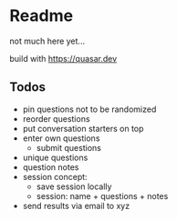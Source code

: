 # Readme

not much here yet...

build with https://quasar.dev

## Todos

- pin questions not to be randomized
- reorder questions
- put conversation starters on top
- enter own questions
  - submit questions
- unique questions
- question notes
- session concept:
  - save session locally
  - session: name + questions + notes
- send results via email to xyz
